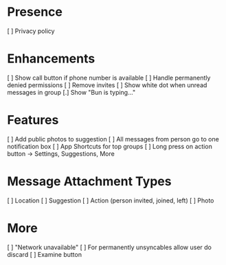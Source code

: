 # Presence

 [ ] Privacy policy

# Enhancements

 [ ] Show call button if phone number is available
 [ ] Handle permanently denied permissions
 [ ] Remove invites
 [ ] Show white dot when unread messages in group
 [.] Show "Bun is typing..."

# Features

 [ ] Add public photos to suggestion
 [ ] All messages from person go to one notification box
 [ ] App Shortcuts for top groups
 [ ] Long press on action button -> Settings, Suggestions, More
 
# Message Attachment Types

 [ ] Location
 [ ] Suggestion
 [ ] Action (person invited, joined, left)
 [ ] Photo
 
# More

[ ] "Network unavailable"
[ ] For permanently unsyncables allow user do discard
    [ ] Examine button